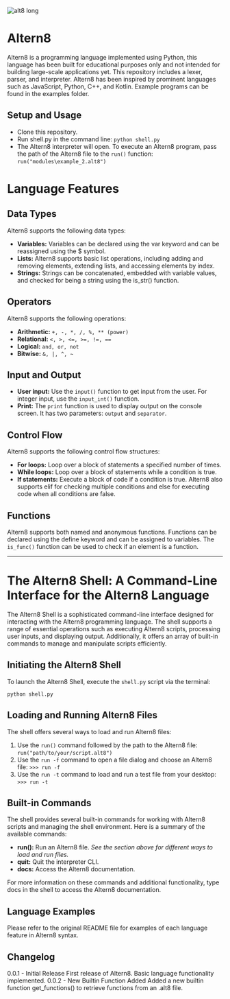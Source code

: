 ![alt8 long](https://user-images.githubusercontent.com/26333525/232536382-482f6a8e-66ab-40f0-a7f0-c5374aea14d3.png)


# Altern8
Altern8 is a programming language implemented using Python, this language has been built for educational purposes only and not intended for building large-scale applications yet. This repository includes a lexer, parser, and interpreter. Altern8 has been inspired by prominent languages such as JavaScript, Python, C++, and Kotlin. Example programs can be found in the examples folder.

## Setup and Usage
* Clone this repository.
* Run shell.py in the command line: `python shell.py`
* The Altern8 interpreter will open. To execute an Altern8 program, pass the path of the Altern8 file to the `run()` function: `run("modules\example_2.alt8")`

# Language Features
## Data Types
Altern8 supports the following data types:

* **Variables:** Variables can be declared using the var keyword and can be reassigned using the $ symbol.
* **Lists:** Altern8 supports basic list operations, including adding and removing elements, extending lists, and accessing elements by index.
* **Strings:** Strings can be concatenated, embedded with variable values, and checked for being a string using the is_str() function.

## Operators
Altern8 supports the following operations:

* **Arithmetic:** `+, -, *, /, %, ** (power)`
* **Relational:** `<, >, <=, >=, !=, ==`
* **Logical:** `and, or, not`
* **Bitwise:** `&, |, ^, ~`

## Input and Output
* **User input:** Use the `input()` function to get input from the user. For integer input, use the `input_int()` function.
* **Print:** The `print` function is used to display output on the console screen. It has two parameters: `output` and `separator`.

## Control Flow
Altern8 supports the following control flow structures:

* **For loops:** Loop over a block of statements a specified number of times.
* **While loops:** Loop over a block of statements while a condition is true.
* **If statements:** Execute a block of code if a condition is true. Altern8 also supports elif for checking multiple conditions and else for executing code when all conditions are false.

## Functions
Altern8 supports both named and anonymous functions. Functions can be declared using the define keyword and can be assigned to variables. The `is_func()` function can be used to check if an element is a function.

---

# The Altern8 Shell: A Command-Line Interface for the Altern8 Language

The Altern8 Shell is a sophisticated command-line interface designed for interacting with the Altern8 programming language. The shell supports a range of essential operations such as executing Altern8 scripts, processing user inputs, and displaying output. Additionally, it offers an array of built-in commands to manage and manipulate scripts efficiently.

## Initiating the Altern8 Shell
To launch the Altern8 Shell, execute the `shell.py` script via the terminal:

`python shell.py`

## Loading and Running Altern8 Files
The shell offers several ways to load and run Altern8 files:

1. Use the `run()` command followed by the path to the Altern8 file:
`run("path/to/your/script.alt8")`
2. Use the `run -f` command to open a file dialog and choose an Altern8 file:
`>>> run -f`
3. Use the `run -t` command to load and run a test file from your desktop:
`>>> run -t`


## Built-in Commands
The shell provides several built-in commands for working with Altern8 scripts and managing the shell environment. Here is a summary of the available commands:

* **run():** Run an Altern8 file. *See the section above for different ways to load and run files.*
* **quit:** Quit the interpreter CLI.
* **docs:** Access the Altern8 documentation.

For more information on these commands and additional functionality, type docs in the shell to access the Altern8 documentation.

## Language Examples
Please refer to the original README file for examples of each language feature in Altern8 syntax.

## Changelog

0.0.1 - Initial Release
First release of Altern8.
Basic language functionality implemented.
0.0.2 - New Builtin Function Added
Added a new builtin function get_functions() to retrieve functions from an .alt8 file.

